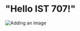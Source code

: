 # "Hello IST 707!"

![Adding an image](https://drive.google.com/file/d/1lTDFkTPcVhHzCaReo__zKxUhRtQqjqrm/view?usp=drive_link)

